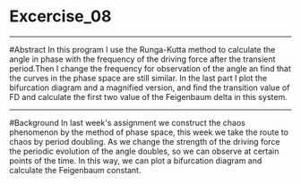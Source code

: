 ﻿# Excercise_08


---

#Abstract
In this program I use the Runga-Kutta method to calculate the angle in phase with the frequency of the driving force after the transient period.Then I change the frequency for observation of the angle an find that the curves in the phase space are still similar. In the last part I plot the bifurcation diagram and a magnified version, and find the transition value of FD and calculate the first two value of the Feigenbaum delta in this system.

---
#Background
In last week's assignment we construct the chaos phenomenon by the method of phase space, this week we take the route to chaos by period doubling. As we change the strength of the driving force the periodic evolution of the angle doubles, so we can observe at certain points of the time. In this way, we can plot a bifurcation diagram and calculate the Feigenbaum constant.
